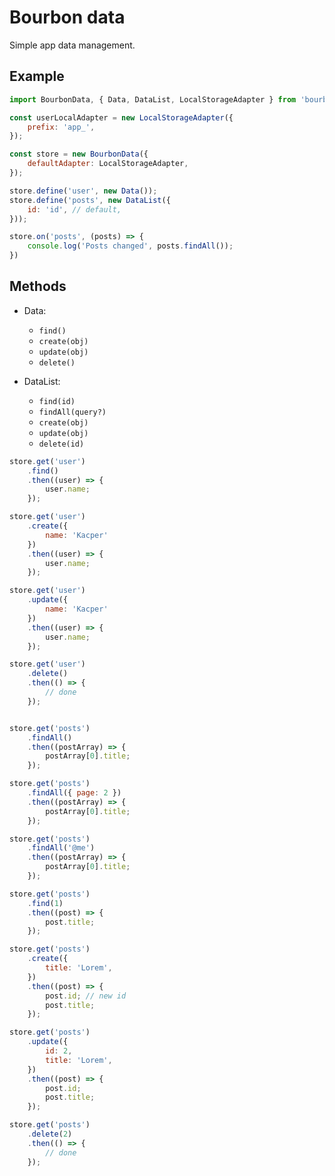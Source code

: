 # Bourbon data

Simple app data management.


## Example

```js
import BourbonData, { Data, DataList, LocalStorageAdapter } from 'bourbon-data';

const userLocalAdapter = new LocalStorageAdapter({
    prefix: 'app_',
});

const store = new BourbonData({
    defaultAdapter: LocalStorageAdapter,
});

store.define('user', new Data());
store.define('posts', new DataList({
    id: 'id', // default,
}));

store.on('posts', (posts) => {
    console.log('Posts changed', posts.findAll());
})
```

## Methods

- Data:             
  - `find()`        
  - `create(obj)`   
  - `update(obj)`   
  - `delete()`      


- DataList:            
  - `find(id)`         
  - `findAll(query?)`  
  - `create(obj)`      
  - `update(obj)`      
  - `delete(id)`       

```js
store.get('user')
    .find()
    .then((user) => {
        user.name;
    });

store.get('user')
    .create({
        name: 'Kacper'
    })
    .then((user) => {
        user.name;
    });

store.get('user')
    .update({
        name: 'Kacper'
    })
    .then((user) => {
        user.name;
    });

store.get('user')
    .delete()
    .then(() => {
        // done
    });


store.get('posts')
    .findAll()
    .then((postArray) => {
        postArray[0].title;
    });

store.get('posts')
    .findAll({ page: 2 })
    .then((postArray) => {
        postArray[0].title;
    });

store.get('posts')
    .findAll('@me')
    .then((postArray) => {
        postArray[0].title;
    });

store.get('posts')
    .find(1)
    .then((post) => {
        post.title;
    });

store.get('posts')
    .create({
        title: 'Lorem',
    })
    .then((post) => {
        post.id; // new id
        post.title;
    });

store.get('posts')
    .update({
        id: 2,
        title: 'Lorem',
    })
    .then((post) => {
        post.id;
        post.title;
    });

store.get('posts')
    .delete(2)
    .then(() => {
        // done
    });
```
